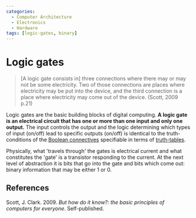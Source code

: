 ```yaml
---
categories:
  - Computer Architecture
  - Electronics
  - Hardware
tags: [logic-gates, binary]
---
```


# Logic gates

> [A logic gate consists in] three connections where there may or may not be some electricity. Two of those connections are places where electricity may be put into the device, and the third connection is a place where electricity may come out of the device. (Scott, 2009 p.21)

Logic gates are the basic building blocks of digital computing. **A logic gate is an electrical circuit that has one or more than one input and only one output.** The input controls the output and the logic determining which types of input (on/off) lead to specific outputs (on/off) is identical to the truth-conditions of the [Boolean connectives](../../Logic/Truth-functional_connectives.md) specifiable in terms of [truth-tables](../../Logic/Truth-tables.md).

Physically, what 'travels through' the gates is electrical current and what constitutes the 'gate' is a transistor responding to the current. At the next level of abstraction it is bits that go into the gate and bits which come out: binary information that may be either 1 or 0.

## References

Scott, J. Clark. 2009. _But how do it know?: the basic principles of computers for everyone_. Self-published.
